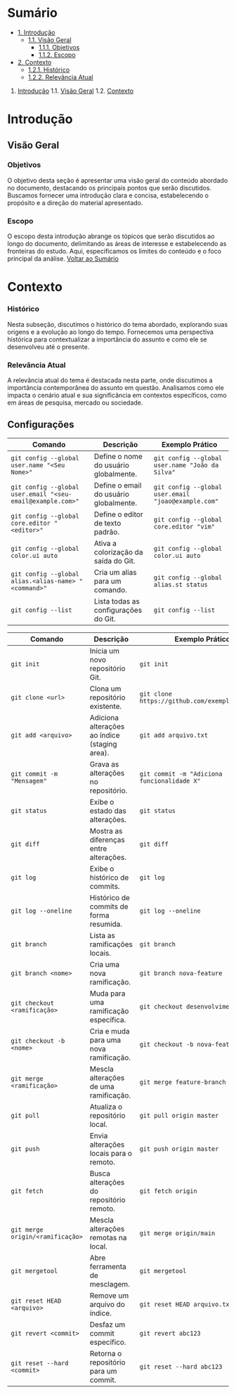 
# Sumário
- [1. Introdução](#introdução)
  - [1.1. Visão Geral](#visão-geral)
    - [1.1.1. Objetivos](#objetivos)
    - [1.1.2. Escopo](#escopo)
- [2. Contexto](#contexto)
    - [1.2.1. Histórico](#histórico)
    - [1.2.2. Relevância Atual](#relevância-atual)


1. [Introdução](#introdução)
   1.1. [Visão Geral](#visão-geral)
   1.2. [Contexto](#contexto)
   
# Introdução

## Visão Geral

### Objetivos
O objetivo desta seção é apresentar uma visão geral do conteúdo abordado no documento, destacando os principais pontos que serão discutidos. Buscamos fornecer uma introdução clara e concisa, estabelecendo o propósito e a direção do material apresentado.

### Escopo
O escopo desta introdução abrange os tópicos que serão discutidos ao longo do documento, delimitando as áreas de interesse e estabelecendo as fronteiras do estudo. Aqui, especificamos os limites do conteúdo e o foco principal da análise.
[Voltar ao Sumário](#sumário)
# Contexto

### Histórico
Nesta subseção, discutimos o histórico do tema abordado, explorando suas origens e a evolução ao longo do tempo. Fornecemos uma perspectiva histórica para contextualizar a importância do assunto e como ele se desenvolveu até o presente.

### Relevância Atual
A relevância atual do tema é destacada nesta parte, onde discutimos a importância contemporânea do assunto em questão. Analisamos como ele impacta o cenário atual e sua significância em contextos específicos, como em áreas de pesquisa, mercado ou sociedade.


## Configurações
| Comando                          | Descrição                                      | Exemplo Prático                                       |
|----------------------------------|------------------------------------------------|-------------------------------------------------------|
| `git config --global user.name "<Seu Nome>"` | Define o nome do usuário globalmente.    | `git config --global user.name "João da Silva"`   |
| `git config --global user.email "<seu-email@example.com>"` | Define o email do usuário globalmente. | `git config --global user.email "joao@example.com"` |
| `git config --global core.editor "<editor>"` | Define o editor de texto padrão.        | `git config --global core.editor "vim"`             |
| `git config --global color.ui auto` | Ativa a colorização da saída do Git.   | `git config --global color.ui auto`                |
| `git config --global alias.<alias-name> "<command>"` | Cria um alias para um comando.  | `git config --global alias.st status`                |
| `git config --list` | Lista todas as configurações do Git.  | `git config --list`                                  |


| Comando                          | Descrição                                      | Exemplo Prático                                       |
|----------------------------------|------------------------------------------------|-------------------------------------------------------|
| `git init`                       | Inicia um novo repositório Git.                | `git init`                                            |
| `git clone <url>`                 | Clona um repositório existente.                | `git clone https://github.com/exemplo/repo.git`        |
| `git add <arquivo>`               | Adiciona alterações ao índice (staging area).  | `git add arquivo.txt`                                 |
| `git commit -m "Mensagem"`       | Grava as alterações no repositório.            | `git commit -m "Adiciona funcionalidade X"`            |
| `git status`                     | Exibe o estado das alterações.                 | `git status`                                          |
| `git diff`                       | Mostra as diferenças entre alterações.         | `git diff`                                            |
| `git log`                        | Exibe o histórico de commits.                  | `git log`                                             |
| `git log --oneline`              | Histórico de commits de forma resumida.        | `git log --oneline`                                   |
| `git branch`                     | Lista as ramificações locais.                  | `git branch`                                          |
| `git branch <nome>`              | Cria uma nova ramificação.                     | `git branch nova-feature`                             |
| `git checkout <ramificação>`     | Muda para uma ramificação específica.          | `git checkout desenvolvimento`                         |
| `git checkout -b <nome>`         | Cria e muda para uma nova ramificação.        | `git checkout -b nova-feature`                        |
| `git merge <ramificação>`        | Mescla alterações de uma ramificação.          | `git merge feature-branch`                            |
| `git pull`                       | Atualiza o repositório local.                  | `git pull origin master`                              |
| `git push`                       | Envia alterações locais para o remoto.         | `git push origin master`                              |
| `git fetch`                      | Busca alterações do repositório remoto.        | `git fetch origin`                                    |
| `git merge origin/<ramificação>` | Mescla alterações remotas na local.            | `git merge origin/main`                               |
| `git mergetool`                  | Abre ferramenta de mesclagem.                  | `git mergetool`                                       |
| `git reset HEAD <arquivo>`       | Remove um arquivo do índice.                  | `git reset HEAD arquivo.txt`                          |
| `git revert <commit>`            | Desfaz um commit específico.                   | `git revert abc123`                                   |
| `git reset --hard <commit>`      | Retorna o repositório para um commit.           | `git reset --hard abc123`                             |
